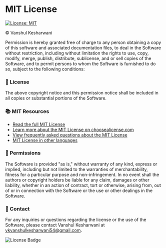 # MIT License

[![License: MIT](https://img.shields.io/badge/License-MIT-yellow.svg)](https://opensource.org/licenses/MIT)

© Vanshul Kesharwani

Permission is hereby granted free of charge to any person obtaining a copy
of this software and associated documentation files, to deal
in the Software without restriction, including without limitation the rights to use, copy, modify, merge, publish, distribute, sublicense, and or sell copies of the Software, and to permit persons to whom the Software is furnished to do so, subject to the following conditions:

### 📜 License

The above copyright notice and this permission notice shall be included in all
copies or substantial portions of the Software.

### 📚 MIT Resources

- [Read the full MIT License](https://opensource.org/licenses/MIT)
- [Learn more about the MIT License on choosealicense.com](https://choosealicense.com/licenses/mit/)
- [View frequently asked questions about the MIT License](https://opensource.org/faq#mit-license)
- [MIT License in other languages](https://github.com/nayafia/licensed/blob/master/docs/mit.md)

### 📜 Permissions

The Software is provided "as is," without warranty of any kind, express or implied,
including but not limited to the warranties of merchantability, fitness for a particular
purpose and non-infringement. In no event shall the authors or copyright holders be
liable for any claim, damages or other liability, whether in an action of contract, tort
or otherwise, arising from, out of or in connection with the Software or the use or
other dealings in the Software.

### 💼 Contact

For any inquiries or questions regarding the license or the use of the Software, please
contact Vanshul Kesharwani at [vkvanshulkesharwani54@gmail.com](mailto:vkvanshulkesharwani54@gmail.com).

![License Badge](https://img.shields.io/badge/License-MIT-yellow.svg)